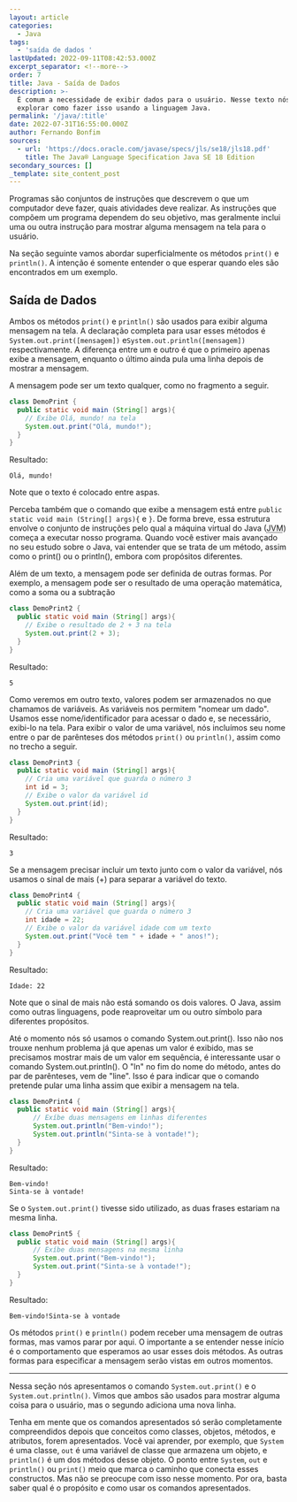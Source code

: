 ```yaml
---
layout: article
categories:
  - Java
tags:
  - 'saída de dados '
lastUpdated: 2022-09-11T08:42:53.000Z
excerpt_separator: <!--more-->
order: 7
title: Java - Saída de Dados
description: >-
  É comum a necessidade de exibir dados para o usuário. Nesse texto nós vamos
  explorar como fazer isso usando a linguagem Java.
permalink: '/java/:title'
date: 2022-07-31T16:55:00.000Z
author: Fernando Bonfim
sources:
  - url: 'https://docs.oracle.com/javase/specs/jls/se18/jls18.pdf'
    title: The Java® Language Specification Java SE 18 Edition
secondary_sources: []
_template: site_content_post
---
```










Programas são conjuntos de instruções que descrevem o que um computador deve fazer, quais atividades deve realizar. As instruções que compõem um programa dependem do seu objetivo, mas geralmente inclui uma ou outra instrução para mostrar alguma mensagem na tela para o usuário.

Na seção seguinte vamos abordar superficialmente os métodos `print()` e `println()`. A intenção é somente entender o que esperar quando eles são encontrados em um exemplo.

## Saída de Dados

Ambos os métodos `print()` e `println()` são usados para exibir alguma mensagem na tela. A declaração completa para usar esses métodos é `System.out.print([mensagem])` e`System.out.println([mensagem])` respectivamente. A diferença entre um e outro é que o primeiro apenas exibe a mensagem, enquanto o último ainda pula uma linha depois de mostrar a mensagem.

A mensagem pode ser um texto qualquer, como no fragmento a seguir.

```java
class DemoPrint {
  public static void main (String[] args){
    // Exibe Olá, mundo! na tela
    System.out.print("Olá, mundo!");
  }
}
```

Resultado:

    Olá, mundo!

Note que o texto é colocado entre aspas.

Perceba também que o comando que exibe a mensagem está entre `public static void main (String[] args){` e `}`. De forma breve, essa estrutura envolve o conjunto de instruções pelo qual a máquina virtual do Java (<abbr title="Java Virtual Machine">JVM</abbr>) começa a executar nosso programa. Quando você estiver mais avançado no seu estudo sobre o Java, vai entender que se trata de um método, assim como o print() ou o println(), embora com propósitos diferentes.

Além de um texto, a mensagem pode ser definida de outras formas. Por exemplo, a mensagem pode ser o resultado de uma operação matemática, como a soma ou a subtração

```java
class DemoPrint2 {
  public static void main (String[] args){
    // Exibe o resultado de 2 + 3 na tela
    System.out.print(2 + 3);
  }
}
```

Resultado:

    5

Como veremos em outro texto, valores podem ser armazenados no que chamamos de variáveis. As variáveis nos permitem "nomear um dado". Usamos esse nome/identificador para acessar o dado e, se necessário, exibi-lo na tela. Para exibir o valor de uma variável, nós incluímos seu nome entre o par de parênteses dos métodos `print()` ou `println()`, assim como no trecho a seguir.

```java
class DemoPrint3 {
  public static void main (String[] args){
    // Cria uma variável que guarda o número 3
    int id = 3;
    // Exibe o valor da variável id
    System.out.print(id);
  }
}
```

Resultado:

    3

Se a mensagem precisar incluir um texto junto com o valor da variável, nós usamos o sinal de mais (+) para separar a variável do texto.

```java
class DemoPrint4 {
  public static void main (String[] args){
    // Cria uma variável que guarda o número 3
    int idade = 22;
    // Exibe o valor da variável idade com um texto
    System.out.print("Você tem " + idade + " anos!");
  }
}
```

Resultado:

``` 
Idade: 22
```

Note que o sinal de mais não está somando os dois valores. O Java, assim como outras linguagens, pode reaproveitar um ou outro símbolo para diferentes propósitos.

Até o momento nós só usamos o comando System.out.print(). Isso não nos trouxe nenhum problema já que apenas um valor é exibido, mas se precisamos mostrar mais de um valor em sequência, é interessante usar o comando System.out.println(). O "ln" no fim do nome do método, antes do par de parênteses, vem de "line". Isso é para indicar que o comando pretende pular uma linha assim que exibir a mensagem na tela.

```java
class DemoPrint4 {
  public static void main (String[] args){
      // Exíbe duas mensagens em linhas diferentes
      System.out.println("Bem-vindo!");
      System.out.println("Sinta-se à vontade!");
  }
}
```

Resultado:

    Bem-vindo!
    Sinta-se à vontade!

Se o `System.out.print()` tivesse sido utilizado, as duas frases estariam na mesma linha.

```java
class DemoPrint5 {
  public static void main (String[] args){
      // Exíbe duas mensagens na mesma linha
      System.out.print("Bem-vindo!");
      System.out.print("Sinta-se à vontade!");
  }
}
```

Resultado:

    Bem-vindo!Sinta-se à vontade

Os métodos `print()` e `println()` podem receber uma mensagem de outras formas, mas vamos parar por aqui. O importante a se entender nesse início é o comportamento que esperamos ao usar esses dois métodos. As outras formas para especificar a mensagem serão vistas em outros momentos.

***

Nessa seção nós apresentamos o comando `System.out.print()` e o `System.out.println()`. Vimos que ambos são usados para mostrar alguma coisa para o usuário, mas o segundo adiciona uma nova linha.

Tenha em mente que os comandos apresentados só serão completamente compreendidos depois que conceitos como classes, objetos, métodos, e atributos, forem apresentados. Você vai aprender, por exemplo, que `System` é uma classe, `out` é uma variável de classe que armazena um objeto, e `println()` é um dos métodos desse objeto. O ponto entre `System`, `out` e `println()` ou `print()` meio que marca o caminho que conecta esses constructos. Mas não se preocupe com isso nesse momento. Por ora, basta saber qual é o propósito e como usar os comandos apresentados.
